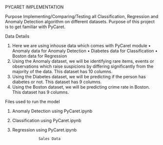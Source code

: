 PYCARET IMPLEMENTATION

Purpose
Implementing/Comparing/Testing all Classification, Regression and Anomaly Detection algorithm on different datasets. Purpose of this project is to get familiar with PyCaret.

Data Details
1)	Here we are using inhouse data which comes with PyCaret module
•	Anomaly data for Anomaly Detection
•	Diabetes data for Classification
•	Boston data for Regression
2)	Using the Anomaly dataset, we will be identifying rare items, events or observations which raise suspicions by differing significantly from the majority of the data. This dataset has 10 columns.
3)	Using the Diabetes dataset, we will be predicting if the person has diabetes or not. This dataset has 9 columns.
4)	Using the Boston dataset, we will be predicting crime rate in Boston. This dataset has 9 columns.

Files used to run the model
1)	Anomaly Detection using PyCaret.ipynb
2)	Classification using PyCaret.ipynb
3)	Regression using PyCaret.ipynb

 
					Sales Data

 
					
 
